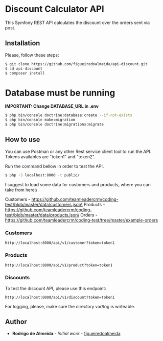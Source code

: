Discount Calculator API
=======================

This Symfony REST API calculates the discount over the orders sent via post.


Installation
------------
Please, follow these steps:
```sh
$ git clone https://github.com/figueiredoalmeida/api-discount.git
$ cd api-discount
$ composer install
```

# Database must be running

**IMPORTANT: Change DATABASE_URL in .env**

```sh
$ php bin/console doctrine:database:create --if-not-exists
$ php bin/console make:migration
$ php bin/console doctrine:migrations:migrate
```

How to use
------------
You can use Postman or any other Rest service client tool to run the API.
Tokens availables are "token1" and "token2".

Run the command bellow in order to test the API.
```sh
$ php -S localhost:8000 -t public/
```

I suggest to load some data for customers and products, where you can take from here:\

Customers - https://github.com/teamleadercrm/coding-test/blob/master/data/customers.json\
Products - https://github.com/teamleadercrm/coding-test/blob/master/data/products.json\
Orders - https://github.com/teamleadercrm/coding-test/tree/master/example-orders

### Customers
```
http://localhost:8000/api/v1/customer?token=token1
```
### Products
```
http://localhost:8000/api/v1/product?token=token1
```
### Discounts
To test the discount API, please use this endpoint:
```
http://localhost:8000/api/v1/discount?token=token1
```

For logging, please, make sure the directory var/log is writeable.

## Author
* **Rodrigo de Almeida** - *Initial work* - [figueiredoalmeida](https://github.com/figueiredoalmeida)
